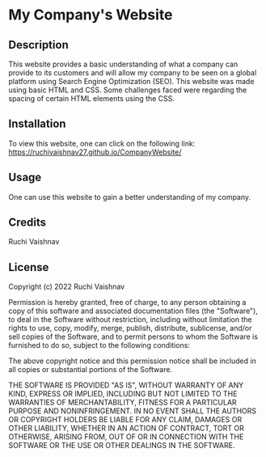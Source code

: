 # My Company's Website

## Description

This website provides a basic understanding of what a company can provide to its customers and will allow my company to be seen on a global platform using Search Engine Optimization (SEO).  This website was made using basic HTML and CSS.  Some challenges faced were regarding the spacing of certain HTML elements using the CSS.

## Installation

To view this website, one can click on the following link: https://ruchivaishnav27.github.io/CompanyWebsite/

## Usage

One can use this website to gain a better understanding of my company.

## Credits

Ruchi Vaishnav

## License

Copyright (c) 2022 Ruchi Vaishnav

Permission is hereby granted, free of charge, to any person obtaining a copy of this software and associated documentation files (the "Software"), to deal in the Software without restriction, including without limitation the rights to use, copy, modify, merge, publish, distribute, sublicense, and/or sell copies of the Software, and to permit persons to whom the Software is furnished to do so, subject to the following conditions:

The above copyright notice and this permission notice shall be included in all copies or substantial portions of the Software.

THE SOFTWARE IS PROVIDED "AS IS", WITHOUT WARRANTY OF ANY KIND, EXPRESS OR IMPLIED, INCLUDING BUT NOT LIMITED TO THE WARRANTIES OF MERCHANTABILITY, FITNESS FOR A PARTICULAR PURPOSE AND NONINFRINGEMENT. IN NO EVENT SHALL THE AUTHORS OR COPYRIGHT HOLDERS BE LIABLE FOR ANY CLAIM, DAMAGES OR OTHER LIABILITY, WHETHER IN AN ACTION OF CONTRACT, TORT OR OTHERWISE, ARISING FROM, OUT OF OR IN CONNECTION WITH THE SOFTWARE OR THE USE OR OTHER DEALINGS IN THE SOFTWARE.